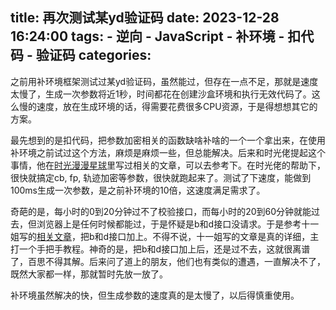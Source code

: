 title: 再次测试某yd验证码
date: 2023-12-28 16:24:00
tags:
    - 逆向
    - JavaScript
    - 补环境
    - 扣代码
    - 验证码
categories:
---
之前用补环境框架测试过某yd验证码，虽然能过，但存在一点不足，那就是速度太慢了，生成一次参数将近1秒，时间都花在创建沙盒环境和执行无效代码了。这么慢的速度，放在生成环境的话，得需要花费很多CPU资源，于是得想想其它的方案。

最先想到的是扣代码，把参数加密相关的函数缺啥补啥的一个一个拿出来，在使用补环境之前试过这个方法，麻烦是麻烦一些，但总能解决。后来和时光佬提起这个事情，他在[时光漫漫星球](https://articles.zsxq.com/id_u1ec69cdbc51.html)里写过相关的文章，可以去参考下。在时光佬的帮助下，很快就搞定cb, fp, 轨迹加密等参数，很快就跑起来了。测试了下速度，能做到100ms生成一次参数，是之前补环境的10倍，这速度满足需求了。

奇葩的是，每小时的0到20分钟过不了校验接口，而每小时的20到60分钟就能过去，但浏览器上是任何时候都能过，于是怀疑是b和d接口没请求。于是参考十一姐写的[相关文章](https://mp.weixin.qq.com/s/tVBNYlQg34GxNzE3RPI57w)，把b和d接口加上。不得不说，十一姐写的文章是真的详细，主打一个手把手教程。神奇的是，把b和d接口加上后，还是过不去，这就很离谱了，百思不得其解。后来问了道上的朋友，他们也有类似的遭遇，一直解决不了，既然大家都一样，那就暂时先放一放了。

补环境虽然解决的快，但生成参数的速度真的是太慢了，以后得慎重使用。
